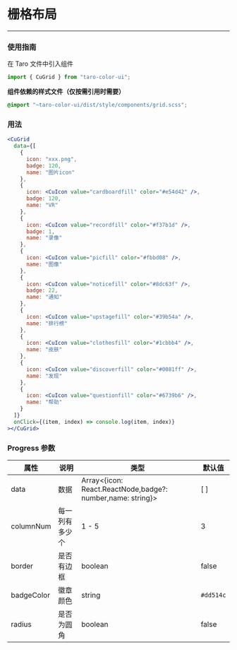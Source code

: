 # 栅格布局

---

### 使用指南

在 Taro 文件中引入组件

```js
import { CuGrid } from "taro-color-ui";
```

**组件依赖的样式文件（仅按需引用时需要）**

```scss
@import "~taro-color-ui/dist/style/components/grid.scss";
```

### 用法

```jsx
<CuGrid
  data={[
    {
      icon: "xxx.png",
      badge: 120,
      name: "图片icon"
    },
    {
      icon: <CuIcon value="cardboardfill" color="#e54d42" />,
      badge: 120,
      name: "VR"
    },
    {
      icon: <CuIcon value="recordfill" color="#f37b1d" />,
      badge: 1,
      name: "录像"
    },
    {
      icon: <CuIcon value="picfill" color="#fbbd08" />,
      name: "图像"
    },
    {
      icon: <CuIcon value="noticefill" color="#8dc63f" />,
      badge: 22,
      name: "通知"
    },
    {
      icon: <CuIcon value="upstagefill" color="#39b54a" />,
      name: "排行榜"
    },
    {
      icon: <CuIcon value="clothesfill" color="#1cbbb4" />,
      name: "皮肤"
    },
    {
      icon: <CuIcon value="discoverfill" color="#0081ff" />,
      name: "发现"
    },
    {
      icon: <CuIcon value="questionfill" color="#6739b6" />,
      name: "帮助"
    }
  ]}
  onClick={(item, index) => console.log(item, index)}
></CuGrid>
```

### Progress 参数

| 属性       | 说明           | 类型                                                       | 默认值    |
| ---------- | -------------- | ---------------------------------------------------------- | --------- |
| data       | 数据           | Array<{icon: React.ReactNode,badge?: number,name: string}> | [ ]       |
| columnNum  | 每一列有多少个 | 1 - 5                                                      | 3         |
| border     | 是否有边框     | boolean                                                    | false     |
| badgeColor | 徽章颜色       | string                                                     | `#dd514c` |
| radius     | 是否为圆角     | boolean                                                    | false     |
